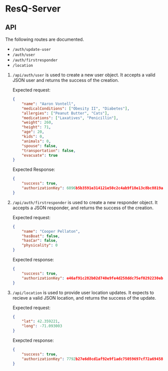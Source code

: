 # ResQ-Server

## API
The following routes are documented.
- `/auth/update-user`
- `/auth/user`
- `/auth/firstresponder`
- `/location`

1. `/api/auth/user` is used to create a new user object. It accepts a valid JSON user and returns the success of the creation. 

    Expected request: 
    ```json
    {
        "name": "Aaron Vontell",
        "medicalConditions": ["Obesity II", "Diabetes"],
        "allergies": ["Peanut Butter", "Cats"],
        "medications": ["Laxatives", "Penicillin"],
        "weight": 260,
        "height": 71,
        "age": 20,
        "kids": 0,
        "animals": 0,
        "spouse": false,
        "transportation": false,
        "evacuate": true
    }
    ```
    Expected Response: 
    ```json
    {
        "success": true,
        "authorizationKey": 6096b5b3591e314121e50c2c4ab9f18e13c8bc8819a37c42645ecf834e415d53
    }
    ```

2. `/api/auth/firstresponder` is used to create a new responder object. It accepts a JSON responder, and returns the success of the creation.

    Expected request:
    ```json
    {
        "name": "Cooper Pellaton",
        "hasBoat": false,
        "hasCar": false,
        "physicality": 0
    }
    ```

    Expected response: 
    ```json
    {
        "success": true,
        "authorizationKey": e46af91c282b02d740e9fe4d258ddc75ef0292230eb6fb253450f189ff8817a7
    }
    ```

3. `/api/location` is used to provide user location updates. It expects to recieve a valid JSON location, and returns the success of the update.

    Expected request:
    ```json
    {
        "lat": 42.359221,
        "long": -71.093003
    }
    ```

    Exepcted response: 
    ```json
    {
        "success": true,
        "authorizationKey": 7792b27e6d8cd1af92e9f1adc75059697cf72a6945851916f9533131d89d18ca
    }
    ```